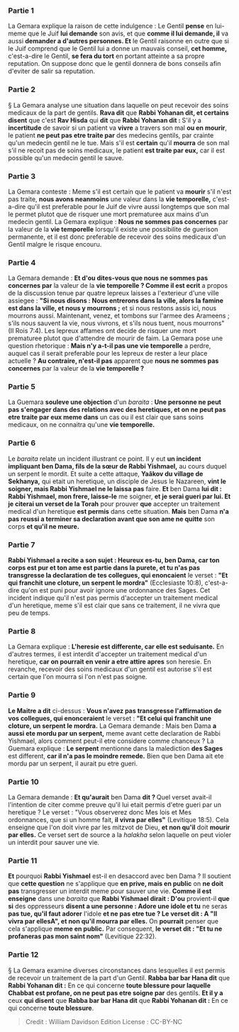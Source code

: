 
### Partie 1
La Gemara explique la raison de cette indulgence : Le Gentil <b>pense</b> en lui-meme que le Juif <b>lui demande</b> son avis, et que <b>comme il lui demande, il</b> va aussi <b>demander a d'autres personnes. Et</b> le Gentil raisonne en outre que si le Juif comprend que le Gentil lui a donne un mauvais conseil, <b>cet homme,</b> c'est-a-dire le Gentil, <b>se fera du tort</b> en portant atteinte a sa propre reputation. On suppose donc que le gentil donnera de bons conseils afin d'eviter de salir sa reputation.

### Partie 2
§ La Gemara analyse une situation dans laquelle on peut recevoir des soins medicaux de la part de gentils. <b>Rava dit</b> que <b>Rabbi Yohanan dit, et certains disent</b> que c'est <b>Rav Hisda</b> qui <b>dit</b> que <b>Rabbi Yohanan dit : </b> S'il y a <b>incertitude</b> de savoir si un patient va <b>vivre</b> a travers son mal <b>ou en mourir</b>, le patient <b>ne peut pas etre traite par</b> des medecins gentils, par crainte qu'un medecin gentil ne le tue. Mais s'il est <b>certain</b> qu'il <b>mourra</b> de son mal s'il ne recoit pas de soins medicaux, le patient <b>est traite par eux,</b> car il est possible qu'un medecin gentil le sauve.

### Partie 3
La Gemara conteste : Meme s'il est certain que le patient va <b>mourir</b> s'il n'est pas traite, <b>nous avons neanmoins</b> une valeur dans la <b>vie temporelle,</b> c'est-a-dire qu'il est preferable pour le Juif de vivre aussi longtemps que son mal le permet plutot que de risquer une mort prematuree aux mains d'un medecin gentil. La Gemara explique : <b>Nous ne sommes pas concernes</b> par la valeur de la <b>vie temporelle</b> lorsqu'il existe une possibilite de guerison permanente, et il est donc preferable de recevoir des soins medicaux d'un Gentil malgre le risque encouru.

### Partie 4
La Gemara demande : <b>Et d'ou dites-vous que nous ne sommes pas concernes par</b> la valeur de la <b>vie temporelle ? Comme il est ecrit</b> a propos de la discussion tenue par quatre lepreux laisses a l'exterieur d'une ville assiegee : <b>"Si nous disons : Nous entrerons dans la ville, alors la famine est dans la ville, et nous y mourrons ;</b> et si nous restons assis ici, nous mourrons aussi. Maintenant, venez, et tombons sur l'armee des Arameens ; s'ils nous sauvent la vie, nous vivrons, et s'ils nous tuent, nous mourrons" (II Rois 7:4). Les lepreux affames ont decide de risquer une mort prematuree plutot que d'attendre de mourir de faim. La Gemara pose une question rhetorique : <b>Mais n'y a-t-il pas une vie temporelle</b> a perdre, auquel cas il serait preferable pour les lepreux de rester a leur place actuelle ? <b>Au contraire, n'est-il pas</b> apparent que <b>nous ne sommes pas concernes</b> par la valeur de la <b>vie temporelle ?</b>

### Partie 5
La Guemara <b>souleve une objection</b> d'un <i>baraita</i> : <b>Une personne ne peut pas s'engager dans des relations avec des heretiques, et on ne peut pas etre traite par eux meme dans</b> un cas ou il est clair que sans soins medicaux, on ne connaitra qu'une <b>vie temporelle.</b>

### Partie 6
Le <i>baraita</i> relate un incident illustrant ce point. Il y eut <b>un incident impliquant ben Dama, fils de la sœur de Rabbi Yishmael,</b> au cours duquel un serpent le mordit. Et</b> suite a cette attaque, <b>Yaâkov du village de Sekhanya,</b> qui etait un heretique, un disciple de Jesus le Nazareen, <b>vint le soigner, mais Rabbi Yishmael ne le laissa pas</b> faire. <b>Et</b> ben Dama <b>lui dit : Rabbi Yishmael, mon frere, laisse-le</b> me soigner, <b>et je serai gueri par lui. Et je citerai un verset de la Torah</b> pour prouver <b>que</b> accepter un traitement medical d'un heretique <b>est permis</b> dans cette situation. <b>Mais</b> ben Dama <b>n'a pas reussi a terminer sa declaration avant que son ame ne quitte</b> son corps <b>et qu'il ne meure.</b>

### Partie 7
<b>Rabbi Yishmael a recite a son sujet : Heureux es-tu, ben Dama, car ton corps est pur et ton ame est partie dans la purete, et tu n'as pas transgresse la declaration de tes collegues, qui enoncaient</b> le verset : <b>"Et qui franchit une cloture, un serpent le mordra"</b> (Ecclesiaste 10:8), c'est-a-dire qu'on est puni pour avoir ignore une ordonnance des Sages. Cet incident indique qu'il n'est pas permis d'accepter un traitement medical d'un heretique, meme s'il est clair que sans ce traitement, il ne vivra que peu de temps.

### Partie 8
La Gemara explique : <b>L'heresie est differente, car elle est seduisante.</b> En d'autres termes, il est interdit d'accepter un traitement medical d'un heretique, <b>car on pourrait en venir a etre attire apres</b> son heresie. En revanche, recevoir des soins medicaux d'un gentil est autorise s'il est certain que l'on mourra si l'on n'est pas soigne.

### Partie 9
<b>Le Maitre a dit</b> ci-dessus : <b>Vous n'avez pas transgresse l'affirmation de vos collegues, qui enonceraient</b> le verset : <b>"Et celui qui franchit une cloture, un serpent le mordra.</b> La Gemara demande : Mais ben Dama <b>a aussi ete mordu par un serpent,</b> meme avant cette declaration de Rabbi Yishmael, alors comment peut-il etre considere comme chanceux ? La Guemara explique : <b>Le serpent</b> mentionne dans la malediction <b>des Sages</b> est different, <b>car il n'a pas le moindre remede.</b> Bien que ben Dama ait ete mordu par un serpent, il aurait pu etre gueri.

### Partie 10
La Gemara demande : <b>Et qu'aurait</b> ben Dama <b>dit ? </b> Quel verset avait-il l'intention de citer comme preuve qu'il lui etait permis d'etre gueri par un heretique ? Le verset : "Vous observerez donc Mes lois et Mes ordonnances, que si un homme fait, <b>il vivra par elles"</b> (Levitique 18:5). Cela enseigne que l'on doit vivre par les mitzvot de Dieu, <b>et non qu'il</b> doit <b>mourir par elles.</b> Ce verset sert de source a la <i>halakha</i> selon laquelle on peut violer un interdit pour sauver une vie.

### Partie 11
<b>Et</b> pourquoi <b>Rabbi Yishmael</b> est-il en desaccord avec ben Dama ? Il soutient que <b>cette question</b> ne s'applique que <b>en prive, mais en public</b> on <b>ne doit pas</b> transgresser un interdit meme pour sauver une vie. <b>Comme il est enseigne</b> dans une <i>baraita</i> que <b>Rabbi Yishmael dirait : D'ou</b> provient-il <b>que si</b> des oppresseurs <b>disent a une personne : Adore une idole et tu</b> ne seras <b>pas tue, qu'il faut adorer</b> l'idole <b>et ne pas etre tue ? Le verset dit : A "Il vivra par ellesA", et non qu'il mourra par elles.</b> On <b>pourrait</b> penser que cela s'applique <b>meme en public.</b> Par consequent, <b>le verset dit : "Et tu ne profaneras pas mon saint nom"</b> (Levitique 22:32).

### Partie 12
§ La Gemara examine diverses circonstances dans lesquelles il est permis de recevoir un traitement de la part d'un Gentil. <b>Rabba bar bar Hana dit</b> que <b>Rabbi Yohanan dit :</b> En ce qui concerne <b>toute blessure pour laquelle Chabbat est profane, on ne peut pas etre soigne par</b> des gentils. <b>Et il y a</b> ceux <b>qui disent</b> que <b>Rabba bar bar Hana dit</b> que <b>Rabbi Yohanan dit :</b> En ce qui concerne <b>toute blessure</b>.

>Credit : William Davidson Edition
>License : CC-BY-NC